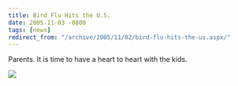 ```yaml
---
title: Bird Flu Hits the U.S.
date: 2005-11-03 -0800
tags: [news]
redirect_from: "/archive/2005/11/02/bird-flu-hits-the-us.aspx/"
---
```


Parents. It is time to have a heart to heart with the kids.

![](https://haacked.com/images/BirdFluHitsUS.jpg)

